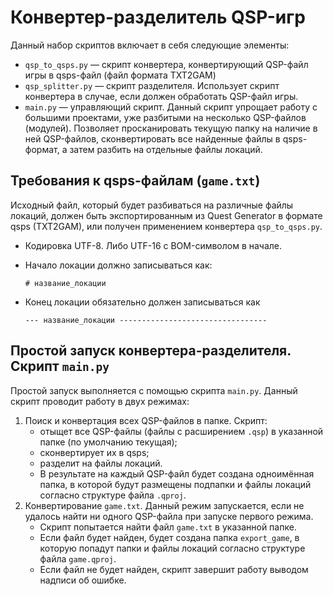 # Конвертер-разделитель QSP-игр

Данный набор скриптов включает в себя следующие элементы:

* `qsp_to_qsps.py` — скрипт конвертера, конвертирующий QSP-файл игры в qsps-файл (файл формата TXT2GAM)
* `qsp_splitter.py` — скрипт разделителя. Использует скрипт конвертера в случае, если должен обработать QSP-файл игры.
* `main.py` — управляющий скрипт. Данный скрипт упрощает работу с большими проектами, уже разбитыми на несколько QSP-файлов (модулей). Позволяет просканировать текущую папку на наличие в ней QSP-файлов, сконвертировать все найденные файлы в qsps-формат, а затем разбить на отдельные файлы локаций.

## Требования к qsps-файлам (`game.txt`)

Исходный файл, который будет разбиваться на различные файлы локаций, должен быть экспортированным из Quest Generator в формате qsps (TXT2GAM), или получен применением конвертера `qsp_to_qsps.py`.

* Кодировка UTF-8. Либо UTF-16 с BOM-символом в начале.

* Начало локации должно записываться как:

	```# название_локации```

* Конец локации обязательно должен записываться как

	```--- название_локации ---------------------------------```


## Простой запуск конвертера-разделителя. Скрипт `main.py`

Простой запуск выполняется с помощью скрипта `main.py`. Данный скрипт проводит работу в двух режимах:

1. Поиск и конвертация всех QSP-файлов в папке. Скрипт:
	* отыщет все QSP-файлы (файлы с расширением `.qsp`) в указанной папке (по умолчанию текущая);
	* сконвертирует их в qsps;
	* разделит на файлы локаций.
	* В результате на каждый QSP-файл будет создана одноимённая папка, в которой будут размещены подпапки и файлы локаций согласно структуре файла `.qproj`.
2. Конвертирование `game.txt`. Данный режим запускается, если не удалось найти ни одного QSP-файла при запуске первого режима.
	* Скрипт попытается найти файл `game.txt` в указанной папке.
	* Если файл будет найден, будет создана папка `export_game`, в которую попадут папки и файлы локаций согласно структуре файла `game.qproj`.
	* Если файл не будет найден, скрипт завершит работу выводом надписи об ошибке.


